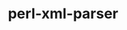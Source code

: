 ---
title: "perl-xml-parser"
layout: cache
categories: [package, v0.20.3]
meta: {"versions": ["2.46"], "compilers": ["gcc@=7.3.1"], "oss": ["amzn2"], "platforms": ["linux"], "targets": ["aarch64", "neoverse_n1", "x86_64_v3"], "stacks": ["aws-ahug", "aws-ahug-aarch64", "root"], "num_specs": 3, "num_specs_by_stack": {"root": 3, "aws-ahug-aarch64": 2, "aws-ahug": 1}}
spec_details: [{"hash": "vuerfzcoftsuare4g2mcplzbieygcw5m", "compiler": "gcc@=7.3.1", "versions": ["2.46"], "os": "amzn2", "platform": "linux", "target": "aarch64", "variants": ["build_system=perl"], "stacks": ["root", "aws-ahug-aarch64"], "size": "-", "tarball": "https://binaries.spack.io/v0.20.3/build_cache/linux-amzn2-aarch64/gcc-7.3.1/perl-xml-parser-2.46/linux-amzn2-aarch64-gcc-7.3.1-perl-xml-parser-2.46-vuerfzcoftsuare4g2mcplzbieygcw5m.spack"}, {"hash": "45b2wy4vasywz5lfckgwa577hhpdsw3h", "compiler": "gcc@=7.3.1", "versions": ["2.46"], "os": "amzn2", "platform": "linux", "target": "neoverse_n1", "variants": ["build_system=perl"], "stacks": ["root", "aws-ahug-aarch64"], "size": "-", "tarball": "https://binaries.spack.io/v0.20.3/build_cache/linux-amzn2-neoverse_n1/gcc-7.3.1/perl-xml-parser-2.46/linux-amzn2-neoverse_n1-gcc-7.3.1-perl-xml-parser-2.46-45b2wy4vasywz5lfckgwa577hhpdsw3h.spack"}, {"hash": "dcx7x3afctxpkre4lzpvi2ryhaskff47", "compiler": "gcc@=7.3.1", "versions": ["2.46"], "os": "amzn2", "platform": "linux", "target": "x86_64_v3", "variants": ["build_system=perl"], "stacks": ["aws-ahug", "root"], "size": "-", "tarball": "https://binaries.spack.io/v0.20.3/build_cache/linux-amzn2-x86_64_v3/gcc-7.3.1/perl-xml-parser-2.46/linux-amzn2-x86_64_v3-gcc-7.3.1-perl-xml-parser-2.46-dcx7x3afctxpkre4lzpvi2ryhaskff47.spack"}]
---